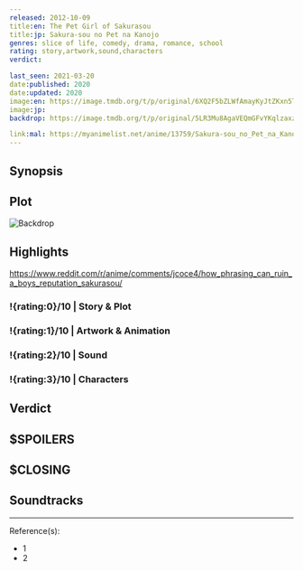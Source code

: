 ```yaml
---
released: 2012-10-09
title:en: The Pet Girl of Sakurasou
title:jp: Sakura-sou no Pet na Kanojo
genres: slice of life, comedy, drama, romance, school
rating: story,artwork,sound,characters
verdict:

last_seen: 2021-03-20
date:published: 2020
date:updated: 2020
image:en: https://image.tmdb.org/t/p/original/6XQ2F5bZLWfAmayKyJtZKxn5Tcl.jpg
image:jp:
backdrop: https://image.tmdb.org/t/p/original/5LR3Mu8AgaVEQmGFvYKqlzaxzTg.jpg

link:mal: https://myanimelist.net/anime/13759/Sakura-sou_no_Pet_na_Kanojo
---
```



## Synopsis

## Plot

![Backdrop]()

## Highlights

<https://www.reddit.com/r/anime/comments/jcoce4/how_phrasing_can_ruin_a_boys_reputation_sakurasou/>

### !{rating:0}/10 | Story & Plot

### !{rating:1}/10 | Artwork & Animation

### !{rating:2}/10 | Sound

### !{rating:3}/10 | Characters

## Verdict

## $SPOILERS

## $CLOSING

## Soundtracks

***
Reference(s):

- 1
- 2
